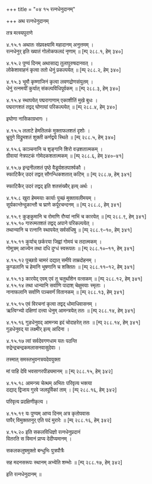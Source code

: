+++
title = "०४ १५ रत्नधेनुदानम्"

+++
अथ रत्नधेनुदानम्

तत्र मत्स्यपुराणे

४.१५.१ अथातः संप्रवक्ष्यामि महादानम् अनुत्तमम् ।  
रत्नधेनुर् इति ख्यातं गोलोकफलदं नृणाम् ॥ [म्प् २८८.१, हेम् ३४०]

४.१५.२ पुण्यं दिनम् अथासाद्य तुलापुरुषदानवत् ।  
लोकेशावाहनं कृत्वा ततो धेनुं प्रकल्पयेत् ॥ [म्प् २८८.२, हेम् ३४०]

४.१५.३ भूमौ कृष्णाजिनं कृत्वा लवणद्रोणसंयुतम् ।  
धेनुं रत्नमयीं कुर्यात् संकल्पविधिपूर्वकम् ॥ [म्प् २८८.३, हेम् ३४०]

४.१५.४ स्थापयेत् पद्मरागाणाम् एकाशीतिं मुखे बुधः ।  
पद्मरागशतं तद्वद् घोणायां परिकल्पयेत् ॥ [म्प् २८८.४, हेम् ३४०]

इघोणा नासिकाग्रभागः ।

४.१५.५ ललाटे हेमतिलकं मुक्ताफलशतं दृशोः ।  
भ्रूयुगे विद्रुमशतं शुक्ती कर्णद्वये स्थिते ॥ [म्प् २८८.५, हेम् ३४०]

४.१५.६ काञ्चनानि च शृङ्गानि शिरो वज्रशतात्मकम् ।  
ग्रीवायां नेत्रपटकं गोमेदकशतात्मकम् ॥ [म्प् २८८.६, हेम् ३४०–४१]

४.१५.७ इन्द्रनीलशतं पृष्ठे वैडूर्यशतपार्श्वकौ ।  
स्फाटिकैर् उदरं तद्वत् सौगन्धिकशतात् कटिम् ॥ [म्प् २८८.७, हेम् ३४१]

स्फाटिकैर् उदरं तद्वद् इति शतसंख्यैर् इत्य् अर्थः ।

४.१५.८ खुरा हेममयाः कार्याः पुच्छं मुक्तावलीमयम् ।  
सूर्यकान्तेन्दुकान्तौ च घ्राणे कर्पूरचन्दनम् ॥ [म्प् २८८.८, हेम् ३४१]

४.१५.९ कुङ्कुमानि च रोमाणि रौप्यां नाभिं च कारयेत् ॥ [म्प् २८८.९, हेम् ३४१]  
४.१५.१० गारुत्मतशतं तद्वद् अपाने परिकल्पयेत् ।  
तथान्यानि च रत्नानि स्थापयेत् सर्वसंधिषु ॥ [म्प् २८८.९–१०, हेम् ३४१]

४.१५.११ कुर्याच् छर्करया जिह्वां गोमयं च तदात्मकम् ।  
गोमूत्रम् आज्येन तथा दधि दुग्धं स्वरूपतः ॥ [म्प् २८८.१०–११, हेम् ३४१]

४.१५.१२ पुच्छाग्रे चामरं दद्यात् समीपे ताम्रदोहनम् ।  
कुण्डलानि च हेमानि भूषणानि च शक्तितः ॥ [म्प् २८८.११–१२, हेम् ३४१]

४.१५.१३ कारयेद् एवम् एवं तु चतुर्थांशेन वत्सकम् ॥ [म्प् २८८.१२, हेम् ३४१]  
४.१५.१४ तथा धान्यानि सर्वाणि पादाश् चेक्षुमयाः स्मृताः ।  
नानाफलानि सर्वाणि पञ्चवर्णं वितानकम् ॥ [म्प् २८८.१३, हेम् ३४१]

४.१५.१५ एवं विरचनां कृत्वा तद्वद् धोमाधिवासनम् ।  
ऋत्विग्भ्यो दक्षिणां दत्त्वा धेनुम् आमन्त्रयेत् ततः ॥ [म्प् २८८.१४, हेम् ३४१]

४.१५.१६ गुडधेनुवद् आमन्त्र्य इदं चोदाहरेत् ततः ॥ [म्प् २८८.१४, हेम् ३४१]  
गुडधेनुवद् या लक्ष्मीर् इत्य् आदिना ।

४.१५.१७ त्वां सर्वदेवगणधाम यतः पठन्ति  
रुद्रेन्द्रचन्द्रकमलासनवासुदेवाः ।

तस्मात् समस्तभुवनत्रयदेवयुक्ता

मां पाहि देवि भवसागरपीड्यमानम् ॥ [म्प् २८८.१५, हेम् ३४२]

४.१५.१८ आमन्त्र्य चेत्थम् अभितः परिवृत्य भक्त्या  
दद्याद् द्विजाय गुरवे जलपूर्विकां ताम् । [म्प् २८८.१६, हेम् ३४२]

परिवृत्य प्रदक्षिणीकृत्य ।

४.१५.१९ यः पुण्यम् आप्य दिनम् अत्र कृतोपवासः  
पापैर् विमुक्ततनुर् एति पदं मुरारेः ॥ [म्प् २८८.१६, हेम् ३४२]

४.१५.२० इति सकलविधिज्ञो रत्नधेनुप्रदानं  
वितरति स विमानं प्राप्य देदीप्यमानम् ।

सकलकलुषमुक्तो बन्धुभिः पुत्रपौत्रैः

सह मदनसरूपः स्थानम् अभ्येति शम्भोः ॥ [म्प् २८८.१७, हेम् ३४२]

इति रत्नधेनुदानम् ॥

